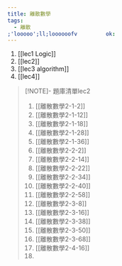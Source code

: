 ```yaml
---
title: 離散數學
tags:
  - 離散
;'looooo';ll;loooooofv         ok:
---
```

1. [[lec1 Logic]]
2. [[lec2]]
3. [[lec3 algorithm]]
4. [[lec4]]

> [!NOTE]- 題庫清單lec2
> 1. [[離散數學2-1-2]]
> 2. [[離散數學2-1-12]]
> 3. [[離散數學2-1-18]]
> 4. [[離散數學2-1-28]] 
> 5. [[離散數學2-1-36]]
> 6. [[離散數學2-2-2]]
> 7. [[離散數學2-2-14]]
> 8. [[離散數學2-2-22]]
> 9. [[離散數學2-2-34]]
> 10. [[離散數學2-2-40]]
> 11. [[離散數學2-2-58]]
> 12. [[離散數學2-3-8]]
> 13. [[離散數學2-3-16]]
> 14. [[離散數學2-3-38]]
> 15. [[離散數學2-3-50]]
> 16. [[離散數學2-3-68]]
> 17. [[離散數學2-4-16]]
> 18. 
> 





